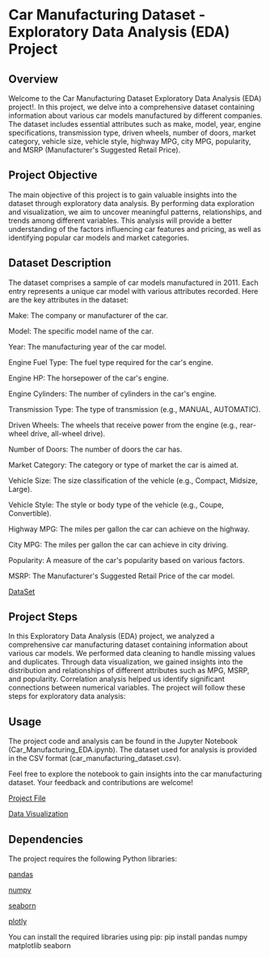 # Car Manufacturing Dataset - Exploratory Data Analysis (EDA) Project

## Overview
Welcome to the Car Manufacturing Dataset Exploratory Data Analysis (EDA) project!. In this project, we delve into a comprehensive dataset containing information about various car models manufactured by different companies. The dataset includes essential attributes such as make, model, year, engine specifications, transmission type, driven wheels, number of doors, market category, vehicle size, vehicle style, highway MPG, city MPG, popularity, and MSRP (Manufacturer's Suggested Retail Price).

## Project Objective
The main objective of this project is to gain valuable insights into the dataset through exploratory data analysis. By performing data exploration and visualization, we aim to uncover meaningful patterns, relationships, and trends among different variables. This analysis will provide a better understanding of the factors influencing car features and pricing, as well as identifying popular car models and market categories.

## Dataset Description
The dataset comprises a sample of car models manufactured in 2011. Each entry represents a unique car model with various attributes recorded. Here are the key attributes in the dataset:

Make: The company or manufacturer of the car.

Model: The specific model name of the car.

Year: The manufacturing year of the car model.

Engine Fuel Type: The fuel type required for the car's engine.

Engine HP: The horsepower of the car's engine.

Engine Cylinders: The number of cylinders in the car's engine.

Transmission Type: The type of transmission (e.g., MANUAL, AUTOMATIC).

Driven Wheels: The wheels that receive power from the engine (e.g., rear-wheel drive, all-wheel drive).

Number of Doors: The number of doors the car has.

Market Category: The category or type of market the car is aimed at.

Vehicle Size: The size classification of the vehicle (e.g., Compact, Midsize, Large).

Vehicle Style: The style or body type of the vehicle (e.g., Coupe, Convertible).

Highway MPG: The miles per gallon the car can achieve on the highway.

City MPG: The miles per gallon the car can achieve in city driving.

Popularity: A measure of the car's popularity based on various factors.

MSRP: The Manufacturer's Suggested Retail Price of the car model.

[DataSet](https://github.com/Bytecode-Magnum/CarsManufactured_EDA/blob/main/car_data.csv)

## Project Steps
In this Exploratory Data Analysis (EDA) project, we analyzed a comprehensive car manufacturing dataset containing information about various car models. We performed data cleaning to handle missing values and duplicates. Through data visualization, we gained insights into the distribution and relationships of different attributes such as MPG, MSRP, and popularity. Correlation analysis helped us identify significant connections between numerical variables. The project will follow these steps for exploratory data analysis:

## Usage
The project code and analysis can be found in the Jupyter Notebook (Car_Manufacturing_EDA.ipynb). The dataset used for analysis is provided in the CSV format (car_manufacturing_dataset.csv).

Feel free to explore the notebook to gain insights into the car manufacturing dataset. Your feedback and contributions are welcome!

[Project File](https://github.com/Bytecode-Magnum/CarsManufactured_EDA/blob/main/Car_Manufactured_EDA.ipynb)

[Data Visualization](https://github.com/Bytecode-Magnum/CarsManufactured_EDA/blob/main/Cars_Manufactured_Visualization.ipynb)

## Dependencies
The project requires the following Python libraries:

[pandas](https://pandas.pydata.org/)

[numpy](https://numpy.org/)


[seaborn](https://seaborn.pydata.org/)

[plotly](https://plotly.com/python/)

You can install the required libraries using pip:
pip install pandas numpy matplotlib seaborn
